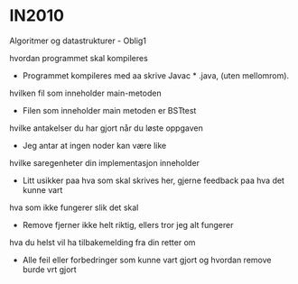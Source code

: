 # IN2010
Algoritmer og datastrukturer - Oblig1

hvordan	programmet	skal	kompileres
- Programmet kompileres med aa skrive Javac * .java, (uten mellomrom).

hvilken	fil	som	inneholder	main-metoden
- Filen som inneholder main metoden er BSTtest

hvilke	antakelser	du	har	gjort	når	du løste	oppgaven
- Jeg antar at ingen noder kan være like

hvilke	saregenheter	din	implementasjon	inneholder
- Litt usikker paa hva som skal skrives her, gjerne feedback paa hva det kunne vart

hva	som	ikke	fungerer	slik	det	skal
- Remove fjerner ikke helt riktig, ellers tror jeg alt fungerer

hva	du	helst	vil	ha	tilbakemelding	fra	din	retter	om
- Alle feil eller forbedringer som kunne vart gjort og hvordan remove burde vrt gjort
